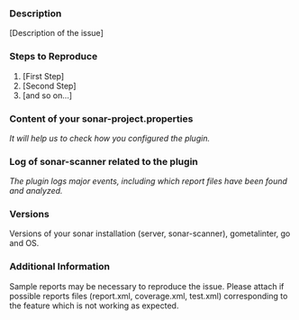 ### Description

[Description of the issue]

### Steps to Reproduce

1. [First Step]
2. [Second Step]
3. [and so on...]

### Content of your sonar-project.properties

*It will help us to check how you configured the plugin.*

### Log of sonar-scanner related to the plugin

*The plugin logs major events, including which report files have been found and analyzed.*

### Versions

Versions of your sonar installation (server, sonar-scanner), gometalinter, go and OS.

### Additional Information

Sample reports may be necessary to reproduce the issue. Please attach if possible reports files (report.xml, coverage.xml, test.xml) corresponding to the feature which is not working as expected.
